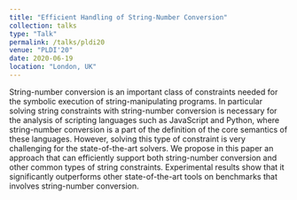 ```yaml
---
title: "Efficient Handling of String-Number Conversion"
collection: talks
type: "Talk"
permalink: /talks/pldi20
venue: "PLDI'20"
date: 2020-06-19
location: "London, UK"
---
```


String-number conversion is an important class of constraints needed for the symbolic execution of string-manipulating programs. In particular solving string constraints with string-number conversion is necessary for the analysis of scripting languages such as JavaScript and Python, where string-number conversion is a part of the definition of the core semantics of these languages. However, solving this type of constraint is very challenging for the state-of-the-art solvers. We propose in this paper an approach that can efficiently support both string-number conversion and other common types of string constraints. Experimental results show that it significantly outperforms other state-of-the-art tools on benchmarks that involves string-number conversion.